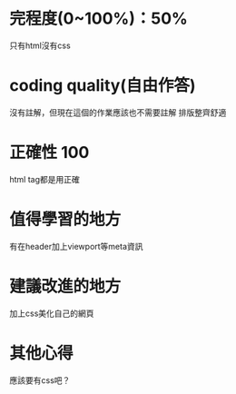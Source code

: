 # 完程度(0~100%)：50%
只有html沒有css
# coding quality(自由作答)
沒有註解，但現在這個的作業應該也不需要註解
排版整齊舒適
# 正確性 100
html tag都是用正確
# 值得學習的地方
有在header加上viewport等meta資訊
# 建議改進的地方
加上css美化自己的網頁
# 其他心得
應該要有css吧？
